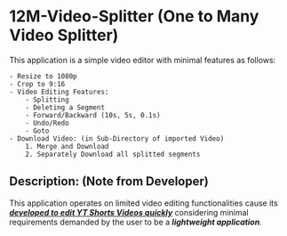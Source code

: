 # 12M-Video-Splitter (One to Many Video Splitter)

This application is a simple video editor with minimal features as follows:

    - Resize to 1080p
    - Crop to 9:16
    - Video Editing Features:
        - Splitting
        - Deleting a Segment
        - Forward/Backward (10s, 5s, 0.1s)
        - Undo/Redo
        - Goto
    - Download Video: (in Sub-Directory of imported Video)
        1. Merge and Download
        2. Separately Download all splitted segments

## Description: (Note from Developer)

This application operates on limited video editing functionalities cause its _**<u>developed to edit YT Shorts Videos quickly</u>**_ considering minimal requirements demanded by the user to be a _**lightweight application**_.
